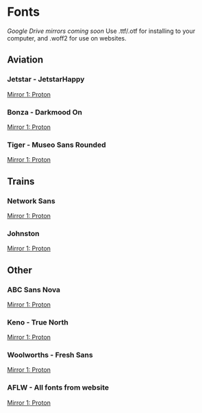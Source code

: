 # Fonts
*Google Drive mirrors coming soon*
Use .ttf/.otf for installing to your computer, and .woff2 for use on websites.

## Aviation
### Jetstar - JetstarHappy
[Mirror 1: Proton](https://drive.proton.me/urls/X0Q7C1R1HM#5QNfCp48dcXN)
### Bonza - Darkmood On
[Mirror 1: Proton](https://drive.proton.me/urls/87BJ81DKE0#Hs7bo9kb9mlJ)
### Tiger - Museo Sans Rounded
[Mirror 1: Proton](https://drive.proton.me/urls/XWEMD6ATK0#pgJWl1X3UJ7u)

## Trains
### Network Sans
[Mirror 1: Proton](https://drive.proton.me/urls/387VS0TARG#OvRpJJrD4O5J)
### Johnston
[Mirror 1: Proton](https://drive.proton.me/urls/DQB25TTR9R#J8X7DT2xpF1B)

## Other
### ABC Sans Nova
[Mirror 1: Proton](https://drive.proton.me/urls/ZF9GR8AKYW#KuB48oqGRT3e)
### Keno - True North
[Mirror 1: Proton](https://drive.proton.me/urls/1A9H6P4RQR#6evqlRp4HHpb)
### Woolworths - Fresh Sans
[Mirror 1: Proton](https://drive.proton.me/urls/8PPAF0ZAVC#4sLb4CpuqD96)
### AFLW - All fonts from website
[Mirror 1: Proton](https://drive.proton.me/urls/MCBVAK78W0#Jn9C7sRFOIsa)